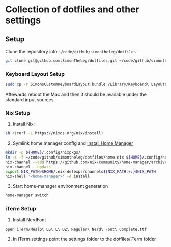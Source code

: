 # Collection of dotfiles and other settings

## Setup

Clone the repository into `~/code/github/simontheleg/dotfiles`

  ```sh
  git clone git@github.com:SimonTheLeg/dotfiles.git ~/code/github/simontheleg/dotfiles
  ```

### Keyboard Layout Setup

```sh
sudo cp -r SimonsCustomKeyboardLayout.bundle /Library/Keyboard\ Layouts
```

Aftewards reboot the Mac and then it should be available under the standard input sources

### Nix Setup

1. Install Nix:

  ```sh
  sh <(curl -L https://nixos.org/nix/install)
  ```

2. Symlink home manager config and [Install Home Manager](https://github.com/nix-community/home-manager#installation)

  ```sh
  mkdir -p ${HOME}/.config/nixpkgs/
  ln -s -f ~/code/github/simontheleg/dotfiles/home.nix ${HOME}/.config/home-manager/home.nix
  nix-channel --add https://github.com/nix-community/home-manager/archive/master.tar.gz home-manager
  nix-channel --update
  export NIX_PATH=$HOME/.nix-defexpr/channels${NIX_PATH:+:}$NIX_PATH
  nix-shell '<home-manager>' -A install
  ```

3. Start home-manager environment generation

  ```sh
  home-manager switch
  ```

### iTerm Setup

1. Install NerdFont

```sh
open iTerm/Meslo\ LG\ L\ DZ\ Regular\ Nerd\ Font\ Complete.ttf
```

2. In iTerm settings point the settings folder to the dotfiles/iTerm folder
